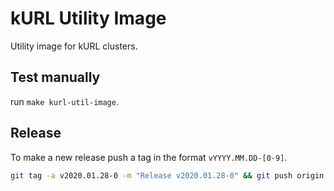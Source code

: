 # kURL Utility Image

Utility image for kURL clusters.

## Test manually

run `make kurl-util-image`.

## Release

To make a new release push a tag in the format `vYYYY.MM.DD-[0-9]`.

```bash
git tag -a v2020.01.28-0 -m "Release v2020.01.28-0" && git push origin v2020.01.28-0
```
